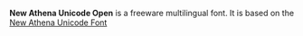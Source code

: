 **New Athena Unicode Open** is a freeware multilingual font. It is based on the [New Athena Unicode Font](https://apagreekkeys.org/NAUdownload.html)
